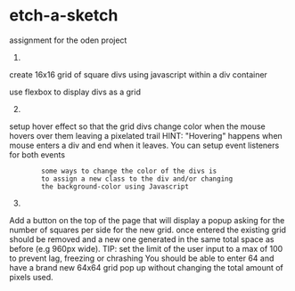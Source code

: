 # etch-a-sketch
assignment for the oden project

1.
create 16x16 grid of square divs using javascript 
within a div container

use flexbox to display divs as a grid

2.
setup hover effect so that the grid divs change color
when the mouse hovers over them leaving a pixelated trail
    HINT: "Hovering" happens when mouse enters a div and
            end when it leaves. You can setup event listeners
            for both events

            some ways to change the color of the divs is
            to assign a new class to the div and/or changing
            the background-color using Javascript

3.
Add a button on the top of the page that will display a popup
asking for the number of squares per side for the new grid.
once entered the existing grid should be removed and a new one
generated in the same total space as before (e.g 960px wide).
    TIP: set the limit of the user input to a max of 100 to
        prevent lag, freezing or chrashing
        You should be able to enter 64 and have a brand new 
        64x64 grid pop up without changing the total amount of pixels used.

